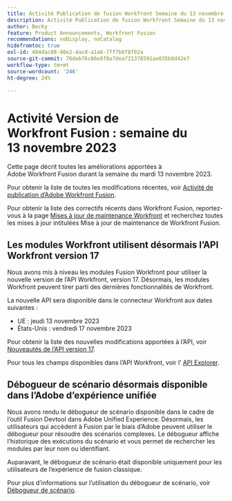 ```yaml
---
title: Activité Publication de fusion Workfront Semaine du 13 novembre 2023
description: Activité Publication de fusion Workfront Semaine du 13 novembre 2023
author: Becky
feature: Product Announcements, Workfront Fusion
recommendations: noDisplay, noCatalog
hidefromtoc: true
exl-id: 404dac88-98e2-4acd-a1a6-7ff7b6f8f02a
source-git-commit: 76deb76c66e8f8a7dea721378591ae035b8d42e7
workflow-type: tm+mt
source-wordcount: '246'
ht-degree: 24%

---
```


# Activité Version de Workfront Fusion : semaine du 13 novembre 2023

Cette page décrit toutes les améliorations apportées à Adobe Workfront Fusion durant la semaine du mardi 13 novembre 2023.

Pour obtenir la liste de toutes les modifications récentes, voir [Activité de publication d’Adobe Workfront Fusion](../../../product-announcements/product-releases/fusion-release-activity/fusion-release-activity.md).

Pour obtenir la liste des correctifs récents dans Workfront Fusion, reportez-vous à la page [Mises à jour de maintenance Workfront](https://experienceleague.adobe.com/docs/workfront-known-issues/releases/current-updates.html?lang=fr) et recherchez toutes les mises à jour intitulées Mise à jour de maintenance de Workfront Fusion.

## Les modules Workfront utilisent désormais l’API Workfront version 17

Nous avons mis à niveau les modules Fusion Workfront pour utiliser la nouvelle version de l’API Workfront, version 17. Désormais, les modules Workfront peuvent tirer parti des dernières fonctionnalités de Workfront.

La nouvelle API sera disponible dans le connecteur Workfront aux dates suivantes :

* UE : jeudi 13 novembre 2023
* États-Unis : vendredi 17 novembre 2023

Pour obtenir la liste des nouvelles modifications apportées à l’API, voir [Nouveautés de l’API version 17](/help/quicksilver/wf-api/api/new-api-version-17.md).

Pour tous les champs disponibles dans l’API Workfront, voir l’ [API Explorer](https://developer.adobe.com/workfront/api-explorer).

## Débogueur de scénario désormais disponible dans l’Adobe d’expérience unifiée

Nous avons rendu le débogueur de scénario disponible dans le cadre de l’outil Fusion Devtool dans Adobe Unified Experience. Désormais, les utilisateurs qui accèdent à Fusion par le biais d’Adobe peuvent utiliser le débogueur pour résoudre des scénarios complexes. Le débogueur affiche l’historique des exécutions du scénario et vous permet de rechercher les modules par leur nom ou identifiant.

Auparavant, le débogueur de scénario était disponible uniquement pour les utilisateurs de l’expérience de fusion classique.

Pour plus d’informations sur l’utilisation du débogueur de scénario, voir [Débogueur de scénario](/help/quicksilver/workfront-fusion/scenarios/debug-scenarios-with-dev-tool.md#scenario-debugger).

